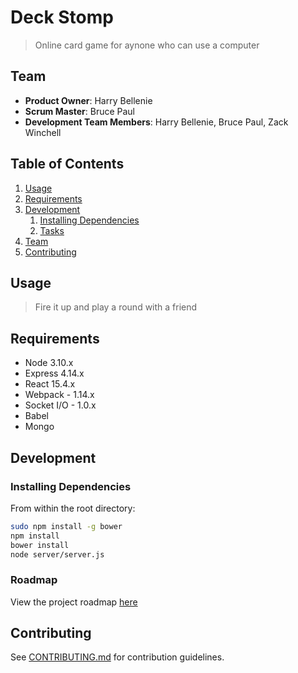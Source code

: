 # Deck Stomp

> Online card game for aynone who can use a computer

## Team

  - __Product Owner__: Harry Bellenie
  - __Scrum Master__: Bruce Paul
  - __Development Team Members__: Harry Bellenie, Bruce Paul, Zack Winchell

## Table of Contents

1. [Usage](#Usage)
1. [Requirements](#requirements)
1. [Development](#development)
    1. [Installing Dependencies](#installing-dependencies)
    1. [Tasks](#tasks)
1. [Team](#team)
1. [Contributing](#contributing)

## Usage

> Fire it up and play a round with a friend

## Requirements

- Node 3.10.x
- Express 4.14.x
- React 15.4.x
- Webpack - 1.14.x
- Socket I/O - 1.0.x
- Babel
- Mongo

## Development

### Installing Dependencies

From within the root directory:

```sh
sudo npm install -g bower
npm install
bower install
node server/server.js
```

### Roadmap

View the project roadmap [here](https://github.com/AspiringAspen/AspiringAspen/issues)


## Contributing

See [CONTRIBUTING.md](CONTRIBUTING.md) for contribution guidelines.